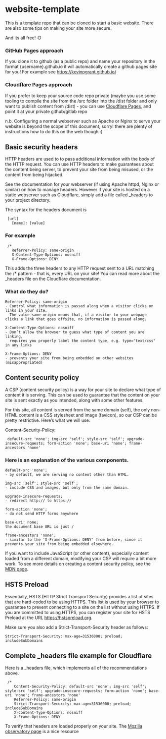 # website-template

This is a template repo that can be cloned to start a basic website.
There are also some tips on making your site more secure.

And its all free! :D

### GitHub Pages approach

If you clone it to github (as a public repo) and name your repository in the format {username}.github.io it will automatically create a github pages site for you! For example see <a href="https://kevinpgrant.github.io/">https://kevinpgrant.github.io/</a>

### Cloudflare Pages approach

If you prefer to keep your source code repo private (maybe you use some tooling to compile the site from the /src folder into the /dist folder and only want to publish content from /dist) - you can use <a href="https://dash.cloudflare.com/">Cloudflare Pages</a>, and point it at your private github/gitlab repo
     
n.b. Configuring a normal webserver such as Apache or Nginx to serve your website is beyond the scope of this document, sorry! there are plenty of instructions how to do this on the web though :)


## Basic security headers
     
HTTP headers are used to to pass additional information with the body of the HTTP request.
You can use HTTP headers to make guarantees about the content being server, 
to prevent your site from being misused, or the content from being hijacked.

See the documentation for your webserver (if using Apache httpd, Nginx or similar) on how to manage headers.
However if your site is hosted on a static webserver such as Cloudflare, simply add a file called _headers to your project directory.

The syntax for the headers document is

     [url]
       [name]: [value]
 
### For example
 
     /*
       Referrer-Policy: same-origin
       X-Content-Type-Options: nosniff
       X-Frame-Options: DENY
  
This adds the three headers to any HTTP request sent to a URL matching the /* pattern - that is, every URL on your site!
You can read more about the _headers file on the Cloudflare documentation.


### What do they do?

    Referrer-Policy: same-origin
    - Control what information is passed along when a visitor clicks on links in your site. 
      The value same-origin means that, if a visitor to your webpage clicks a link that goes offsite, no information is passed along.
      
    X-Content-Type-Options: nosniff
    - Don’t allow the browser to guess what type of content you are linking,
      requires you properly label the content type, e.g. type="text/css" in any links
      
    X-Frame-Options: DENY
    - prevents your site from being embedded on other websites (misappropriated)

## Content security policy

A CSP (content security policy) is a way for your site to declare what type of content it is serving. This can be used to guarantee that the content on your site is sent exactly as you intended, along with some other features.

For this site, all content is served from the same domain (self), the only non-HTML content is a CSS stylesheet and image (favicon), so our CSP can be pretty restrictive. Here’s what we will use:

Content-Security-Policy:

     default-src 'none'; img-src 'self'; style-src 'self'; upgrade-insecure-requests; form-action 'none'; base-uri 'none'; frame-ancestors 'none'

### Here is an explanation of the various components.

    default-src 'none';
    - by default, we are serving no content other than HTML.
    
    img-src 'self'; style-src 'self';
    - include CSS and images, but only from the same domain.
    
    upgrade-insecure-requests;
    - redirect http:// to https://
    
    form-action 'none';
    - do not send HTTP forms anywhere
    
    base-uri: none;
    the document base URL is just /
    
    frame-ancestors 'none';
    - similar to the 'X-Frame-Options: DENY' from before, since it prevents your site from being embedded elsewhere.

If you want to include JavaScript (or other content), especially content loaded from a different domain, modifying your CSP will require a bit more work.
To see more details on creating a content security policy, see the <a href="https://developer.mozilla.org/en-US/docs/Web/HTTP/CSP#writing_a_policy">MDN page</a>.


## HSTS Preload

Essentially, HSTS (HTTP Strict Transport Security) provides a list of sites that are hard-coded to be using HTTPS.
This list is used by your browser to guarantee to prevent connecting to a site on the list without using HTTPS.
If you are committed to using HTTPS, you can register your site for HSTS Preload at the URL https://hstspreload.org.

Make sure you also add a Strict-Transport-Security header as follows:

    Strict-Transport-Security: max-age=31536000; preload; includeSubDomains


## Complete _headers file example for Cloudflare

Here is a _headers file, which implements all of the recommendations above.

     /*
        Content-Security-Policy: default-src 'none'; img-src 'self'; style-src 'self'; upgrade-insecure-requests; form-action 'none'; base-uri 'none'; frame-ancestors 'none'
        Referrer-Policy: same-origin
        Strict-Transport-Security: max-age=31536000; preload; includeSubDomains
        X-Content-Type-Options: nosniff
        X-Frame-Options: DENY

To verify that headers are loaded properly on your site. The <a href="https://observatory.mozilla.org/analyze/cobalt.pages.dev">Mozilla observatory page</a> is a nice resource
